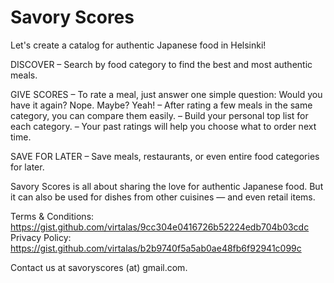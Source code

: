 # Savory Scores

Let's create a catalog for authentic Japanese food in Helsinki!

DISCOVER
– Search by food category to find the best and most authentic meals.

GIVE SCORES
– To rate a meal, just answer one simple question: Would you have it again? Nope. Maybe? Yeah!
– After rating a few meals in the same category, you can compare them easily.
– Build your personal top list for each category.
– Your past ratings will help you choose what to order next time.

SAVE FOR LATER
– Save meals, restaurants, or even entire food categories for later.

Savory Scores is all about sharing the love for authentic Japanese food. But it can also be used for dishes from other cuisines — and even retail items.

Terms & Conditions: https://gist.github.com/virtalas/9cc304e0416726b52224edb704b03cdc
Privacy Policy: https://gist.github.com/virtalas/b2b9740f5a5ab0ae48fb6f92941c099c

Contact us at savoryscores (at) gmail.com.
